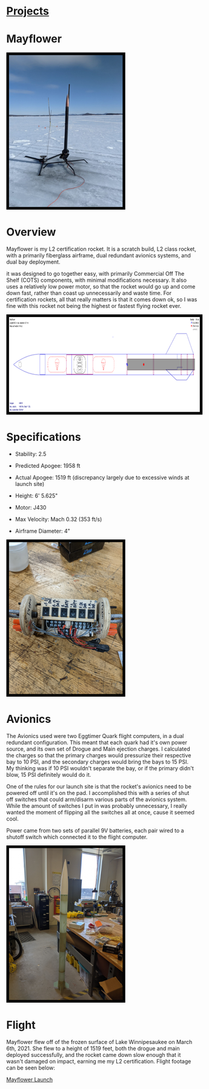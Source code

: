 # [Projects](http://vlarko.com/Projects)
# Mayflower

<img src="/Photos/L2_1.jpg" height="400" style="border:7px solid black">

# Overview
Mayflower is my L2 certification rocket. It is a scratch build, L2 class rocket, with a primarily fiberglass airframe, dual redundant avionics systems, and dual bay deployment.   
  
it was designed to go together easy, with primarily Commercial Off The Shelf (COTS) components, with minimal modifications necessary. It also uses a relatively low power motor, so that the rocket would go up and come down fast, rather than coast up unnecessarily and waste time. For certification rockets, all that really matters is that it comes down ok, so I was fine with this rocket not being the highest or fastest flying rocket ever.

<img src="/Photos/Mayflower_1.PNG" height="250" style="border:7px solid black">

# Specifications
- Stability: 2.5
- Predicted Apogee: 1958 ft
- Actual Apogee: 1519 ft (discrepancy largely due to excessive winds at launch site)  
    
- Height: 6' 5.625"
- Motor: J430
- Max Velocity: Mach 0.32 (353 ft/s)
- Airframe Diameter: 4"

<img src="/Photos/mayflower av bay.jpg" height="400" style="border:7px solid black">

# Avionics
The Avionics used were two Eggtimer Quark flight computers, in a dual redundant configuration. This meant that each quark had it's own power source, and its own set of Drogue and Main ejection charges. I calculated the charges so that the primary charges would pressurize their respective bay to 10 PSI, and the secondary charges would bring the bays to 15 PSI. My thinking was if 10 PSI wouldn't separate the bay, or if the primary didn't blow, 15 PSI definitely would do it.  
  
One of the rules for our launch site is that the rocket's avionics need to be powered off until it's on the pad. I accomplished this with a series of shut off switches that could arm/disarm various parts of the avionics system. While the amount of switches I put in was probably unnecessary, I really wanted the moment of flipping all the switches all at once, cause it seemed cool.  
  
Power came from two sets of parallel 9V batteries, each pair wired to a shutoff switch which connected it to the flight computer.

<img src="/Photos/mayflower unpainted stacked.jpg" height="400" style="border:7px solid black">

# Flight
Mayflower flew off of the frozen surface of Lake Winnipesaukee on March 6th, 2021. She flew to a height of 1519 feet, both the drogue and main deployed successfully, and the rocket came down slow enough that it wasn't damaged on impact, earning me my L2 certification. Flight footage can be seen below:

[Mayflower Launch](https://www.youtube.com/watch?v=4aV3jjICYyk)
